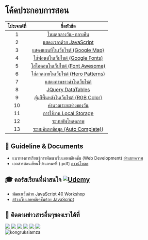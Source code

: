 # โค้ดประกอบการสอน
| โปรเจกต์ที่ |                   ชื่อหัวข้อ                   |
|:----:|:------------------------------------------:|
|   1  | [โหมดกลางวัน-กลางคืน](https://codepen.io/kongruksiamstudio/pen/QWVRLMg) |
|   2  | [แสดงเวลาด้วย JavaScript](https://codepen.io/kongruksiamstudio/pen/wvERMbp) |
|   3  | [แสดงแผนที่ในเว็บไซต์ (Google Map)](https://codepen.io/kongruksiamstudio/pen/qBMLNLJ) |
|   4  | [ใส่ฟอนต์ในเว็บไซต์ (Google Fonts)](https://codepen.io/kongruksiamstudio/pen/dyqaapY) |
|   5  |[ใส่ไอคอนในเว็บไซต์ (Font Awesome)](https://codepen.io/kongruksiamstudio/pen/YzOBbdV) |
|   6  |[ใส่ลวดลายในเว็บไซต์ (Hero Patterns)](https://codepen.io/kongruksiamstudio/pen/jOvJZqY) |
|   7  |[แสดงภาพขาวดำในเว็บไซต์](https://codepen.io/kongruksiamstudio/pen/MWPBamw) |
|   8  | [JQuery DataTables](https://codepen.io/kongruksiamstudio/pen/WNaKQRB) |
|   9  |[สุ่มสีพื้นหลังในเว็บไซต์ (RGB Color)](https://codepen.io/kongruksiamstudio/pen/JjmEoaG) |
|  10  |[คำนวณระยะห่างของวัน](https://codepen.io/kongruksiamstudio/pen/BaqPoWv) |
|  11  |[การใช้งาน Local Storage](https://codepen.io/kongruksiamstudio/pen/abRpzYb) |
|  12  |[ระบบอัพโหลดภาพ](https://codepen.io/kongruksiamstudio/pen/qBJREqB) |
|  13  |[ระบบค้นหาข้อมูล (Auto Complete)](https://codepen.io/kongruksiamstudio/pen/MWqLbXd)) |

## 🚀 Guideline & Documents
- แนวทางการเรียนรู้การพัฒนาเว็บแอพพลิเคชั่น (Web Development) [อ่านบทความ](https://github.com/kongruksiamza/web-guideline)
- เอกสารสอนเขียนโปรแกรมฟรี (.pdf) [ดาวน์โหลด](https://github.com/kongruksiamza/ebook-for-education)
  
## 🎓 คอร์สเรียนที่น่าสนใจ [![Udemy](https://img.shields.io/badge/Udemy-A435F0?logo=udemy&logoColor=fff)](https://www.udemy.com/user/kong-ruksiam/)
- [พัฒนาเว็บด้วย JavaScript 40 Workshop](https://www.udemy.com/course/javascript-30-workshop/?referralCode=E5EF637C90FC6B8A8E26)
- [สร้างเว็บแอพพลิเคชั่นด้วย JavaScript](https://www.udemy.com/course/javascript-building-20-projects/?referralCode=938570689EA33E12823C)

## 📢 ติดตามข่าวสารอื่นๆของเราได้ที่
<div id="badges">
  <a href="https://www.facebook.com/KongRuksiamTutorial" target="_blank">
    <img src="https://img.shields.io/badge/Facebook-1877F2?style=for-the-badge&logo=facebook&logoColor=white"/>
  </a>
  <a href="https://www.youtube.com/@KongRuksiamOfficial" target="_blank">
    <img src="https://img.shields.io/badge/YouTube-FF0000?style=for-the-badge&logo=youtube&logoColor=white"/>
  </a>
    <a href="https://www.udemy.com/user/kong-ruksiam/" target="_blank">
    <img src="https://img.shields.io/badge/Udemy-A435F0?style=for-the-badge&logo=Udemy&logoColor=white"/>
  </a>
  <a href="https://medium.com/@kongruksiam" target="_blank">
    <img src="https://img.shields.io/badge/Medium-12100E?style=for-the-badge&logo=medium&logoColor=white"/>
  </a>
  <a href="https://codepen.io/kongruksiamstudio" target="_blank">
    <img src="https://img.shields.io/badge/Codepen-000000?style=for-the-badge&logo=codepen&logoColor=white"/>
  </a>
  <a href="https://www.tiktok.com/@kongruksiamstudio" target="_blank">
    <img src="https://img.shields.io/badge/TikTok-000000?style=for-the-badge&logo=tiktok&logoColor=white"/>
  </a>
  <br>
  <img src="https://komarev.com/ghpvc/?username=kongruksiamza&style=flat-square&color=blue" alt="kongruksiamza"/>
</div>
